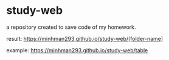 # study-web
a repository created to save code of my homework. 

result: https://minhman293.github.io/study-web/[folder-name]

example: https://minhman293.github.io/study-web/table
